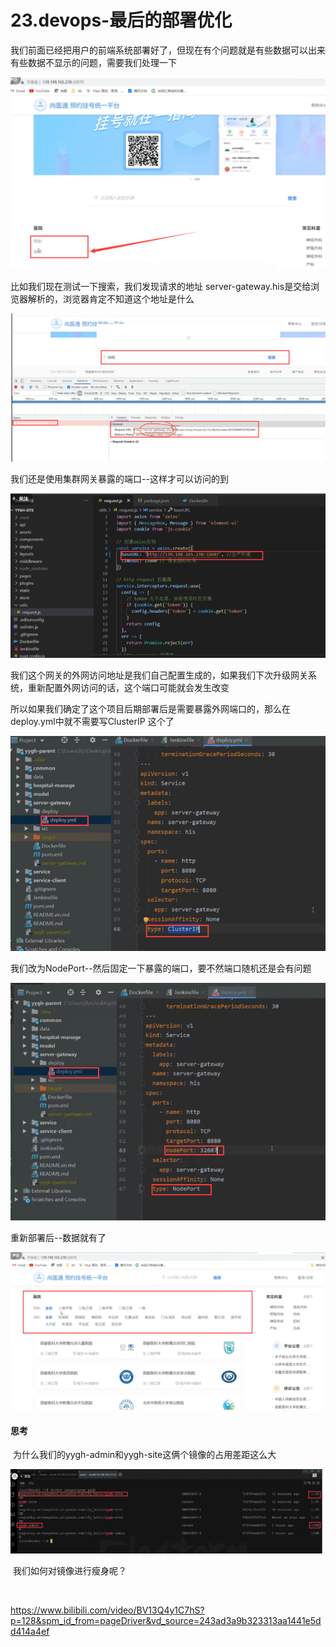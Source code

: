 # 23.devops-最后的部署优化



​	我们前面已经把用户的前端系统部署好了，但现在有个问题就是有些数据可以出来有些数据不显示的问题，需要我们处理一下

![1660723832252](../../.vuepress/public/images/1660723832252.png)





比如我们现在测试一下搜索，我们发现请求的地址 server-gateway.his是交给浏览器解析的，浏览器肯定不知道这个地址是什么

![1660723946651](../../.vuepress/public/images/1660723946651.png)



我们还是使用集群网关暴露的端口--这样才可以访问的到

![1660724063643](../../.vuepress/public/images/1660724063643.png)





我们这个网关的外网访问地址是我们自己配置生成的，如果我们下次升级网关系统，重新配置外网访问的话，这个端口可能就会发生改变

​	所以如果我们确定了这个项目后期部署后是需要暴露外网端口的，那么在deploy.yml中就不需要写ClusterIP 这个了

![1660724222931](../../.vuepress/public/images/1660724222931.png)



​	我们改为NodePort--然后固定一下暴露的端口，要不然端口随机还是会有问题

![1660724324590](../../.vuepress/public/images/1660724324590.png)



重新部署后--数据就有了

![1660727689129](../../.vuepress/public/images/1660727689129.png)





#### 思考

​	为什么我们的yygh-admin和yygh-site这俩个镜像的占用差距这么大

![1660724526082](../../.vuepress/public/images/1660724526082.png)

​	我们如何对镜像进行瘦身呢？





​	



https://www.bilibili.com/video/BV13Q4y1C7hS?p=128&spm_id_from=pageDriver&vd_source=243ad3a9b323313aa1441e5dd414a4ef







































































































